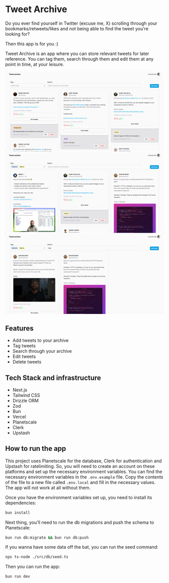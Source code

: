 # Tweet Archive

Do you ever find yourself in Twitter (excuse me, X) scrolling through your bookmarks/retweets/likes and not being able
to find the tweet you're looking for?

Then this app is for you :)

Tweet Archive is an app where you can store relevant tweets for later reference. You can tag them, search through them
and edit them at any point in time, at your leisure.

<img src="__images/screenshot1.png" alt="Tweet archive screeenshot" />
<img src="__images/screenshot2.png" alt="Tweet archive screeenshot with tags applied" />
<img src="__images/screenshot3.png" alt="Tweet archive screeenshot with tags and search applied" />

## Features

- Add tweets to your archive
- Tag tweets
- Search through your archive
- Edit tweets
- Delete tweets

## Tech Stack and infrastructure

- Next.js
- Tailwind CSS
- Drizzle ORM
- Zod
- Bun
- Vercel
- Planetscale
- Clerk
- Upstash

## How to run the app

This project uses Planetscale for the database, Clerk for authentication and Upstash for ratelimiting. So, you will need
to create an account on these platforms and set up the necessary environment variables. You can find the necessary
environment variables in the `.env.example` file. Copy the contents of the file to a new file called `.env.local` and
fill in the necessary values. The app will not work at all without them.

Once you have the environment variables set up, you need to install its dependencies:

```bash
bun install
```

Next thing, you'll need to run the db migrations and push the schema to Planetscale:

```bash
bun run db:migrate && bun run db:push
```

If you wanna have some data off the bat, you can run the seed command:

```bash
npx ts-node ./src/db/seed.ts
```

Then you can run the app:

```bash
bun run dev
```
